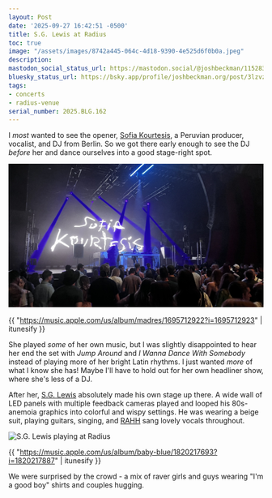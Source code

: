 ```yaml
---
layout: Post
date: '2025-09-27 16:42:51 -0500'
title: S.G. Lewis at Radius
toc: true
image: "/assets/images/8742a445-064c-4d18-9390-4e525d6f0b0a.jpeg"
description:
mastodon_social_status_url: https://mastodon.social/@joshbeckman/115283126386753171
bluesky_status_url: https://bsky.app/profile/joshbeckman.org/post/3lzvzskuqqv2o
tags:
- concerts
- radius-venue
serial_number: 2025.BLG.162
---
```

I *most* wanted to see the opener, [Sofia Kourtesis](https://sofiakourtesis.com/), a Peruvian producer, vocalist, and DJ from Berlin. So we got there early enough to see the DJ _before_ her and dance ourselves into a good stage-right spot. 

![Sofia Kourtesis playing at Radius](/assets/images/8742a445-064c-4d18-9390-4e525d6f0b0a.jpeg)

{{ "https://music.apple.com/us/album/madres/1695712922?i=1695712923" | itunesify }}

She played _some_ of her own music, but I was slightly disappointed to hear her end the set with _Jump Around_ and _I Wanna Dance With Somebody_ instead of playing more of her bright Latin rhythms. I just wanted _more_ of what I know she has! Maybe I'll have to hold out for her own headliner show, where she's less of a DJ.

After her, [S.G. Lewis](https://www.bigfamily.music/artists/sg-lewis) absolutely made his own stage up there. A wide wall of LED panels with multiple feedback cameras played and looped his 80s-anemoia graphics into colorful and wispy settings. He was wearing a beige suit, playing guitars, singing, and [RAHH](https://www.iamrahh.com/) sang lovely vocals throughout.

![S.G. Lewis playing at Radius](/assets/images/66666172-4ba4-4be0-89c7-1ab766995728.gif)

{{ "https://music.apple.com/us/album/baby-blue/1820217693?i=1820217887" | itunesify }}

We were surprised by the crowd - a mix of raver girls and guys wearing "I'm a good boy" shirts and couples hugging.
